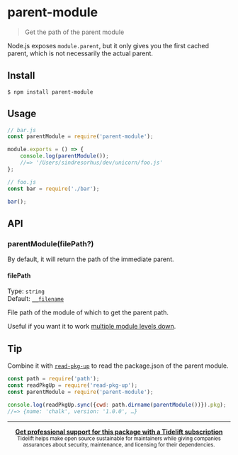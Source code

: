 # parent-module

> Get the path of the parent module

Node.js exposes `module.parent`, but it only gives you the first cached parent, which is not necessarily the actual parent.

## Install

```
$ npm install parent-module
```

## Usage

```js
// bar.js
const parentModule = require('parent-module');

module.exports = () => {
	console.log(parentModule());
	//=> '/Users/sindresorhus/dev/unicorn/foo.js'
};
```

```js
// foo.js
const bar = require('./bar');

bar();
```

## API

### parentModule(filePath?)

By default, it will return the path of the immediate parent.

#### filePath

Type: `string`\
Default: [`__filename`](https://nodejs.org/api/globals.html#globals_filename)

File path of the module of which to get the parent path.

Useful if you want it to work [multiple module levels down](fixtures/filepath).

## Tip

Combine it with [`read-pkg-up`](https://github.com/sindresorhus/read-pkg-up) to read the package.json of the parent module.

```js
const path = require('path');
const readPkgUp = require('read-pkg-up');
const parentModule = require('parent-module');

console.log(readPkgUp.sync({cwd: path.dirname(parentModule())}).pkg);
//=> {name: 'chalk', version: '1.0.0', …}
```

---

<div align="center">
	<b>
		<a href="https://tidelift.com/subscription/pkg/npm-parent-module?utm_source=npm-parent-module&utm_medium=referral&utm_campaign=readme">Get professional support for this package with a Tidelift subscription</a>
	</b>
	<br>
	<sub>
		Tidelift helps make open source sustainable for maintainers while giving companies<br>assurances about security, maintenance, and licensing for their dependencies.
	</sub>
</div>
